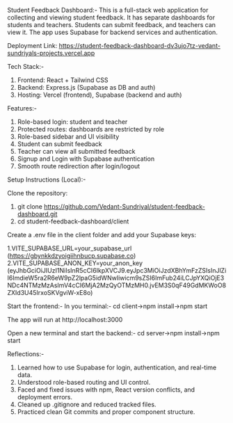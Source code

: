 Student Feedback Dashboard:- 
This is a full-stack web application for collecting and viewing student feedback. It has separate dashboards for students and teachers. 
Students can submit feedback, and teachers can view it. The app uses Supabase for backend services and authentication.

Deployment Link: https://student-feedback-dashboard-dv3ujo7tz-vedant-sundriyals-projects.vercel.app

Tech Stack:-

1. Frontend: React + Tailwind CSS
2. Backend: Express.js (Supabase as DB and auth)
3. Hosting: Vercel (frontend), Supabase (backend and auth)

Features:-

1. Role-based login: student and teacher
2. Protected routes: dashboards are restricted by role
3. Role-based sidebar and UI visibility
4. Student can submit feedback
5. Teacher can view all submitted feedback
6. Signup and Login with Supabase authentication
7. Smooth route redirection after login/logout

Setup Instructions (Local):-

Clone the repository:

1. git clone https://github.com/Vedant-Sundriyal/student-feedback-dashboard.git
2. cd student-feedback-dashboard/client

Create a .env file in the client folder and add your Supabase keys:

1.VITE_SUPABASE_URL=your_supabase_url (https://gbynkkdzyoigiihnbucp.supabase.co)
2.VITE_SUPABASE_ANON_KEY=your_anon_key (eyJhbGciOiJIUzI1NiIsInR5cCI6IkpXVCJ9.eyJpc3MiOiJzdXBhYmFzZSIsInJlZiI6ImdieW5ra2R6eW9pZ2lpaG5idWNwIiwicm9sZSI6ImFub24iLCJpYXQiOjE3NDc4NTMzMzAsImV4cCI6MjA2MzQyOTMzMH0.jvEM3S0qF49GdMKWoO8ZXId3U45IrxoSKVgviW-xE8o)

Start the frontend:-
In you terminal:-
cd client->npm install->npm start

The app will run at http://localhost:3000

Open a new terminal and start the backend:-
cd server->npm install->npm start

Reflections:-

1. Learned how to use Supabase for login, authentication, and real-time data.
2. Understood role-based routing and UI control.
3. Faced and fixed issues with npm, React version conflicts, and deployment errors.
4. Cleaned up .gitignore and reduced tracked files.
5. Practiced clean Git commits and proper component structure.
